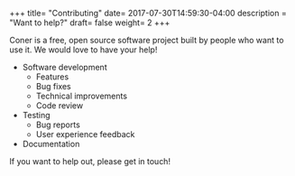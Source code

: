+++
title= "Contributing"
date= 2017-07-30T14:59:30-04:00
description = "Want to help?"
draft= false
weight= 2
+++

Coner is a free, open source software project built by people who want to use it. We would love to have your help!

- Software development
  - Features
  - Bug fixes
  - Technical improvements
  - Code review
- Testing
  - Bug reports
  - User experience feedback
- Documentation

If you want to help out, please get in touch!
